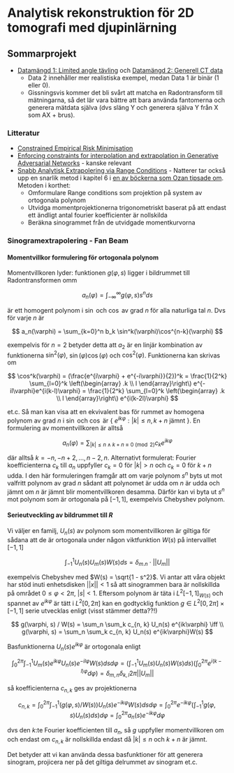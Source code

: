 # Analytisk rekonstruktion för 2D tomografi med djupinlärning

## Sommarprojekt

* [Datamängd 1: Limited angle tävling](https://zenodo.org/record/6937616) och [Datamängd 2: Generell CT data](https://arxiv.org/pdf/2306.05907.pdf)
    * Data 2 innehåller mer realistiska exempel, medan Data 1 är binär (1 eller 0).
    * Gissningsvis kommer det bli svårt att matcha en Radontransform till mätningarna, så det lär vara bättre att bara använda fantomerna och generera mätdata själva (dvs släng Y och generera själva Y från X som AX + brus).
 
### Litteratur
* [Constrained Empirical Risk Minimisation](https://arxiv.org/abs/2302.04729)
* [Enforcing constraints for interpolation and extrapolation in Generative Adversarial Networks](https://www.sciencedirect.com/science/article/pii/S0021999119305285) - kanske relevant
* [ Snabb Analytisk Extrapolering via Range Conditions](https://iopscience.iop.org/article/10.1088/2057-1976/aa71bf) - Natterer tar också upp en snarlik metod i kapitel 6 i [en av böckerna som Ozan tipsade om](https://epubs.siam.org/doi/book/10.1137/1.9780898719284). Metoden i korthet:
   * Omformulare Range conditions som projektion på system av ortogonala polynom
   * Utvidga momentprojektionerna trigonometriskt baserat på att endast ett ändligt antal fourier koefficienter är nollskilda
   * Beräkna sinogrammet från de utvidgade momentkurvorna
 
### Sinogramextrapolering - Fan Beam

#### Momentvillkor formulering för ortogonala polynom
Momentvillkoren lyder: funktionen $g(\varphi, s)$ ligger i bildrummet till Radontransformen omm

$$
   a_n(\varphi) = \int_{-\infty}^\infty g(\varphi, s)s^n ds
$$

är ett homogent polynom i $\sin$ och $\cos$ av grad $n$ för alla naturliga tal $n$. Dvs för varje $n$ är

$$
   a_n(\varphi) = \sum_{k=0}^n b_k \sin^k(\varphi)\cos^{n-k}(\varphi)
$$

exempelvis för $n = 2$ betyder detta att $a_2$ är en linjär kombination av funktionerna $\sin^2(\varphi)$, $\sin(\varphi)\cos(\varphi)$ och $\cos^2(\varphi)$. Funktionerna kan skrivas om

$$
   \cos^k(\varphi) = (\frac{e^{i\varphi} + e^{-i\varphi}}{2})^k =
   \frac{1}{2^k} \sum_{l=0}^k
   \left(\begin{array} .k \\
   l \end{array}\right\) e^{-il\varphi}e^{i(k-l)\varphi} =
   \frac{1}{2^k} \sum_{l=0}^k
   \left(\begin{array} .k \\
   l \end{array}\right\) e^{i(k-2l)\varphi}
$$

et.c. Så man kan visa att en ekvivalent bas för rummet av homogena polynom av grad $n$ i $\sin$ och $\cos$ är { $e^{ik\varphi}: |k|\leq n, k + n \text{ jämnt}$ }. En formulering av momentvillkoren är alltså

$$
   a_n(\varphi) = \sum_{|k|\leq n \land k + n \equiv 0 \pmod{2}} c_k e^{ik\varphi}
$$

där alltså $k = -n, -n+2,..., n-2, n$. Alternativt formulerat: Fourier koefficienterna $c_k$ till $a_n$ uppfyller $c_k = 0$ för $|k|>n$ och $c_k = 0$ för $k+n$ udda. I den här formuleringen framgår att om varje polynom $s^n$ byts ut mot valfritt polynom av grad $n$ sådant att polynomet är udda om $n$ är udda och jämnt om $n$ är jämnt blir momentvillkoren desamma. Därför kan vi byta ut $s^n$ mot polynom som är ortogonala på $[-1,1]$, exempelvis Chebyshev polynom.

#### Serieutveckling av bildrummet till $R$
Vi väljer en familj, $U_n(s)$ av polynom som momentvillkoren är giltiga för sådana att de är ortogonala under någon viktfunktion $W(s)$ på intervalllet $[-1,1]$

$$
   \int_{-1}^{1} U_n(s)U_m(s)W(s) ds = \delta_{m. n} \cdot ||U_m||
$$

exempelvis Chebyshev med $W(s) = \sqrt{1 - s^2}$.
Vi antar att våra objekt har stöd inuti enhetsdisken $||x|| < 1$ så att sinogrammen bara är nollskillda på området $0\leq \varphi < 2\pi$, $|s| < 1$. Eftersom polynom är täta i $L^2 [-1,1]_{W(s)}$ och spannet av $e^{ik\varphi}$ är tätt i $L^2[0,2\pi]$ kan en godtycklig funktion $g \in L^2[0,2\pi]\times[-1,1]$ serie utvecklas enligt (visst stämmer detta??!)

$$
   g(\varphi, s) / W(s) = \sum_n \sum_k c_{n, k} U_n(s) e^{ik\varphi} \iff \\
   g(\varphi, s) = \sum_n \sum_k c_{n, k} U_n(s) e^{ik\varphi}W(s)
$$

Basfunktionerna $U_n(s)e^{ik\varphi}$ är ortogonala enligt

$$
   \int_0^{2\pi}\int_{-1}^1 U_m(s)e^{ik\varphi}U_n(s)e^{-il\varphi}W(s) dsd\varphi = \left(\int_{-1}^1U_m(s)U_n(s)W(s)ds \right)\left( \int_0^{2\pi} e^{i(k-l)\varphi} d\varphi \right) = \delta_{m,n}\delta_{k,l} 2\pi ||U_m||
$$

så koefficienterna $c_{n,k}$ ges av projektionerna

$$
   c_{n, k} = \int_0^{2\pi}\int_{-1}^1 \left( g(\varphi, s) / W(s) \right) U_n(s) e^{-ik\varphi} W(s) ds d\varphi = \int_0^{2\pi} e^{-ik\varphi} \left( \int_{-1}^1 g(\varphi, s) U_n(s) ds\right) d\varphi = \int_0^{2\pi} a_n(s) e^{-ik\varphi} d\varphi
$$

dvs den $k$:te Fourier koefficienten till $a_n$, så $g$ uppfyller momentvillkoren om och endast om $c_{n, k}$ är nollskillda endast då $|k|\leq n$ och $k+n$ är jämnt.

Det betyder att vi kan använda dessa basfunktioner för att generera sinogram, projicera ner på det giltiga delrummet av sinogram et.c.


